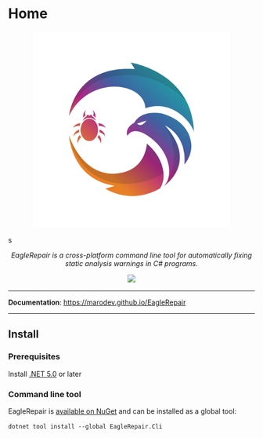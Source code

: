 # Home

<p align="center">
  <a href="https://github.com/marodev/EagleRepair"><img src="img/eaglerepair-logo.png" alt="EagleRepair" width="400" ></a>
</p>
s
<p align="center">
    <em>EagleRepair is a cross-platform command line tool for automatically fixing static analysis warnings in C# programs.</em>
</p>

<p align="center">
   <img src="https://github.com/marodev/EagleRepair/actions/workflows/ci.yml/badge.svg" />
</p>

---

**Documentation**: <a href="https://marodev.github.io/EagleRepair" target="_blank">https://marodev.github.io/EagleRepair</a>

---

## Install

### Prerequisites
Install [.NET 5.0](https://dotnet.microsoft.com/download/dotnet/5.0) or later

### Command line tool
EagleRepair is [available on NuGet](https://www.nuget.org/packages/EagleRepair.Cli) and can be installed as a global tool:
```
dotnet tool install --global EagleRepair.Cli
```

